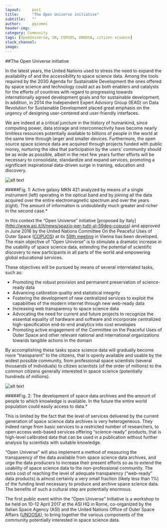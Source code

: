 ```yaml
---
layout:     post
title:      "The Open Universe initiative"
subtitle:   ""
author:     pgiommi
header-img:
category: Community
tags: [OpenUniverse, UN, COPUOS, UNOOSA, citizen science]
slack_channel: 
image:
---
```


##The Open Universe initiative

In the latest years, the United Nations used to stress the need to expand the availability of and the accessibility to space science data. Among the tools required by the 2030 Agenda for Sustainable Development the ones offered by space science and technology could act as both enablers and catalysts for the efforts of countries with regard to progressing towards internationally agreed development goals and for sustainable development. In addition, in 2014 the Independent Expert Advisory Group (IEAG) on Data Revolution for Sustainable Development placed great emphasis on the urgency of designing user-centered and user-friendly interfaces. 

We are indeed at a critical juncture in the history of humankind, since computing power, data storage and interconnectivity have become nearly limitless resources potentially available to billions of people in the world at the same time through larger and smaller devices. Furthermore, the open source space science data are acquired through projects funded with public money, nurturing the idea that participation by the users’ community should be as wide as possible, albeit in the next few years further efforts will be necessary to consolidate, standardize and expand services, promoting a significant inspirational data-driven surge in training, education and discovery.

![alt text][Figure 1]

[Figure 1]: https://github.com/openplanetary/openplanetary.github.io/blob/master/img/OpenUniverse/mkn421.jpg "Figure 1"

#####Fig. 1: Active galaxy MKN 421 analyzed by means of a single instrument (left) operating in the optical band and by joining all the data acquired over the entire electromagnetic spectrum and over the years (right). The amount of information is undoubtedly much greater and richer in the second case.*

In this context the “Open Universe” initiative [proposed by Italy] (http://www.asi.it/it/news/spazio-per-tutti-al-59deg-copuos)  and approved in June 2016 by the United Nations Committee On the Peaceful Uses of Outer Space ([COPUOS](http://www.unoosa.org/oosa/en/ourwork/copuos/index.html)) at its [59th meeting](http://www.unoosa.org/oosa/en/ourwork/copuos/2016/index.html) in Vienna has been developed. The main objective of “Open Universe” is to stimulate a dramatic increase in the usability of space science data, extending the potential of scientific discovery to new participants in all parts of the world and empowering global educational services.

These objectives will be pursued by means of several interrelated tasks, such as:
+	Promoting the robust provision and permanent preservation of science-ready data
+	Advancing calibration quality and statistical integrity
+	Fostering the development of new centralized services to exploit the capabilities of the modern internet through new web-ready data
+	Increasing web transparency to space science data
+	Advocating the need for current and future projects to recognize the essential equality of hardware and software and incorporate centralized high-specification end-to-end analytics into cost envelopes
+	Promoting active engagement of the Committee on the Peaceful Uses of Outer Space and other relevant national and international organizations towards tangible actions in the domain

By accomplishing these tasks space science data will gradually become more “transparent” to the citizens, that is openly available and usable by the widest possible community, from professional space scientists (several thousands of individuals) to citizen scientists (of the order of millions) to the common citizens generally interested in space science (potentially hundreds of millions).

![alt text][Figure 2]

[Figure 2]: https://github.com/openplanetary/openplanetary.github.io/blob/master/img/OpenUniverse/newsletOct2016_openspace.png "Figure 2"

#####Fig. 2: The development of space data archives and the amount of people to which knowledge is available. In the future the entire world population could easily access to data.*

This is limited by the fact that the level of services delivered by the current generation of space science data archives is very heterogeneous. They indeed range from basic services to a restricted number of researchers, to open access web-based services offering “science-ready” products, that is high-level calibrated data that can be used in a publication without further analysis by scientists with suitable knowledge.

“Open Universe” will also implement a method of measuring the transparency of the data available from space science data archives, and urge the data producers to increase their present efforts so as to extend the usability of space science data to the non-professional community. The extra cost of reaching the level of adequate transparency (“web-ready” data products) is almost certainly a very small fraction (likely less than 1%) of the funding level necessary to produce and archive space science data. The benefits of such a cultural step are potentially enormous.

The first public event within the “Open Universe” Initiative is a workshop to be held on 10-12 April 2017 at the ASI HQ in Rome, co-organized by the Italian Space Agency (ASI) and the United Nations Office of Outer Space Affairs ([UNOOSA](http://www.unoosa.org/)), to bring together the various components of the community potentially interested in space science data.  
